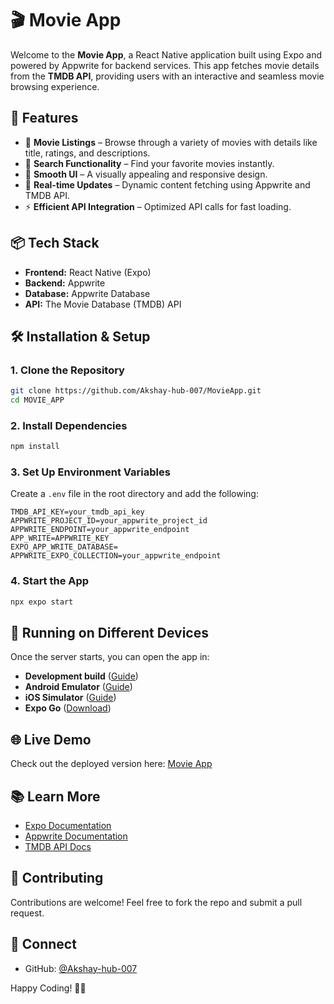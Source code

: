 # 🎬 Movie App

Welcome to the **Movie App**, a React Native application built using Expo and powered by Appwrite for backend services. This app fetches movie details from the **TMDB API**, providing users with an interactive and seamless movie browsing experience.

## 🚀 Features

- 📌 **Movie Listings** – Browse through a variety of movies with details like title, ratings, and descriptions.
- 🔎 **Search Functionality** – Find your favorite movies instantly.
- 🎨 **Smooth UI** – A visually appealing and responsive design.
- 📡 **Real-time Updates** – Dynamic content fetching using Appwrite and TMDB API.
- ⚡ **Efficient API Integration** – Optimized API calls for fast loading.

## 📦 Tech Stack

- **Frontend:** React Native (Expo)
- **Backend:** Appwrite
- **Database:** Appwrite Database
- **API:** The Movie Database (TMDB) API

## 🛠 Installation & Setup

### 1. Clone the Repository
```bash
git clone https://github.com/Akshay-hub-007/MovieApp.git
cd MOVIE_APP
```

### 2. Install Dependencies
```bash
npm install
```

### 3. Set Up Environment Variables
Create a `.env` file in the root directory and add the following:
```env
TMDB_API_KEY=your_tmdb_api_key
APPWRITE_PROJECT_ID=your_appwrite_project_id
APPWRITE_ENDPOINT=your_appwrite_endpoint
APP_WRITE=APPWRITE_KEY
EXPO_APP_WRITE_DATABASE=
APPWRITE_EXPO_COLLECTION=your_appwrite_endpoint
```

### 4. Start the App
```bash
npx expo start
```

## 📲 Running on Different Devices
Once the server starts, you can open the app in:
- **Development build** ([Guide](https://docs.expo.dev/develop/development-builds/introduction/))
- **Android Emulator** ([Guide](https://docs.expo.dev/workflow/android-studio-emulator/))
- **iOS Simulator** ([Guide](https://docs.expo.dev/workflow/ios-simulator/))
- **Expo Go** ([Download](https://expo.dev/go))

## 🌐 Live Demo
Check out the deployed version here: [Movie App](https://expo.dev/accounts/akshay_hub/projects/Movie-app/builds/cd8878ac-949f-499d-8808-3cae3e76d60a)

## 📚 Learn More
- [Expo Documentation](https://docs.expo.dev/)
- [Appwrite Documentation](https://appwrite.io/docs)
- [TMDB API Docs](https://developer.themoviedb.org/docs)

## 🤝 Contributing
Contributions are welcome! Feel free to fork the repo and submit a pull request.

## 💬 Connect
- GitHub: [@Akshay-hub-007](https://github.com/Akshay-hub-007)

Happy Coding! 🎥🚀

